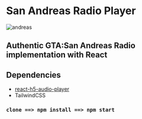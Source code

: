 # San Andreas Radio Player

![andreas](https://user-images.githubusercontent.com/79334944/227750607-34418b5e-4b84-4fa3-9606-be1f028f6ae2.gif)

## Authentic GTA:San Andreas Radio implementation with React

## Dependencies

* [react-h5-audio-player](https://www.npmjs.com/package/react-h5-audio-player)
* TailwindCSS

### `clone ==> npm install ==> npm start`

